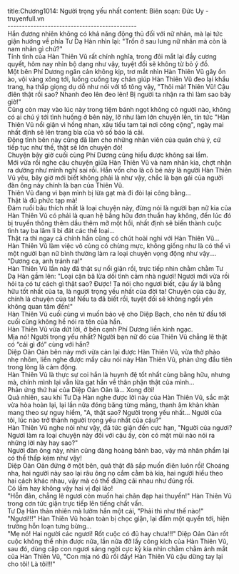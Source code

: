 title:Chương1014: Người trọng yếu nhất
content:
Biên soạn: Đức Uy - truyenfull.vn<br>---------------------------------------------<br>Hắn đương nhiên không có khả năng động thủ đối với nữ nhân, mà lại tức giận hướng về phía Tư Dạ Hàn nhìn lại: "Trốn ở sau lưng nữ nhân mà còn là nam nhân gì chứ?"<br>Tính tình của Hàn Thiên Vũ rất chính nghĩa, trong đôi mắt lại đầy cương quyết, hôm nay nhìn bộ dạng như vậy, tuyệt đối sẽ không từ bỏ ý đồ.<br>Một bên Phí Dương ngăn cản không kịp, trơ mắt nhìn Hàn Thiên Vũ gây ồn ào, vội vàng xông tới, luống cuống tay chân giúp Hàn Thiên Vũ đeo lại khẩu trang, hạ thấp giọng dụ dỗ như nói với tổ tông vậy, "Thôi mà! Thiên Vũ! Cậu điên thật rồi sao? Nhanh đeo lên đeo lên! Bị người ta nhận ra thì làm sao bây giờ!"<br>Cũng còn may vào lúc này trong tiệm bánh ngọt không có người nào, không có ai chú ý tới tình huống ở bên này, lỡ như làm lớn chuyện lên, tin tức "Hàn Thiên Vũ nổi giận vì hồng nhan, xâu tiểu tam tại nơi công cộng", ngày mai nhất định sẽ lên trang bìa của vô số báo lá cải.<br>Động tĩnh bên này cũng đã làm cho những nhân viên của quán chủ ý, cứ tiếp tục như thế, thật sẽ lớn chuyện đó!<br>Chuyện bây giờ cuối cùng Phí Dương cũng hiểu được không sai lắm.<br>Mới vừa rồi nghe câu chuyện giữa Hàn Thiên Vũ và nam nhân kia, chợt nhận ra dường như mình nghĩ sai rồi. Hắn vốn cho là cô bé này là người Hàn Thiên Vũ yêu, bây giờ mới biết không phải là như vậy, chắc là bạn gái của người đàn ông này chính là bạn của Thiên Vũ.<br>Thiên Vũ đang vì bạn mình bị lừa gạt mà đi đòi lại công bằng…<br>Thật là đủ phức tạp mà!<br>Đám ruồi bâu thích nhất là loại chuyện này, đừng nói là người bạn nữ kia của Hàn Thiên Vũ có phải là quan hệ bằng hữu đơn thuần hay không, đến lúc đó bị truyền thông thêm dầu thêm mỡ một hồi, nhất định sẽ biến thành cuộc tình tay ba lâm li bi đát các thể loại…<br>Thật ra thì ngay cả chính hắn cũng có chút hoài nghi với Hàn Thiên Vũ...<br>Hàn Thiên Vũ làm việc vô cùng có chừng mực, không giống như là có thể vì một người bạn nữ bình thường làm ra loại chuyện vọng động như vậy….<br>"Dương ca, anh tránh ra!"<br>Hàn Thiên Vũ lần này đã thật sự nổi giận rồi, trực tiếp nhìn chằm chằm Tư Dạ Hàn gầm lên: "Loại cặn bã lừa dối tình cảm nhà ngươi! Ngươi mới vừa rồi hỏi ta có tư cách gì thật sao? Được! Ta nói cho ngươi biết, cậu ấy là bằng hữu tốt nhất của ta, là người trọng yếu nhất của đời ta! Chuyện của cậu ấy, chính là chuyện của ta! Nếu ta đã biết rồi, tuyệt đối sẽ không ngồi yên không quan tâm đến!"<br>Hàn Thiên Vũ cuối cùng vì muốn bảo vệ cho Diệp Bạch, cho nên từ đầu tới cuối cũng không hề nói ra tên của hắn.<br>Hàn Thiên Vũ vừa dứt lời, ở bên cạnh Phí Dương liền kinh ngạc.<br>Mịa nó! Người trọng yếu nhất? Người bạn nữ đó của Thiên Vũ chẳng lẽ thật có “cái gì đó” cùng với hắn?<br>Diệp Oản Oản bên này mới vừa cản lại được Hàn Thiên Vũ, vừa thở phào nhẹ nhõm, liền nghe được mấy câu nói này Hàn Thiên Vũ, phản ứng đầu tiên trong lòng là cảm động.<br>Hàn Thiên Vũ là thực sự coi hắn là huynh đệ tốt nhất cùng bằng hữu, nhưng mà, chính mình lại vẫn lừa gạt hắn về thân phận thật của mình...<br>Phản ứng thứ hai của Diệp Oản Oản là... Xong đời!<br>Quả nhiên, sau khi Tư Dạ Hàn nghe được lời này của Hàn Thiên Vũ, sắc mặt vừa hòa hoàn lại, lại lần nữa đóng băng từng mảng, thanh âm khàn khàn mang theo sự nguy hiểm, "A, thật sao? Người trọng yếu nhất... Người của tôi, lúc nào trở thành người trọng yếu nhất của cậu?"<br>Hàn Thiên Vũ nghe nói như vậy, đã tức giận đến cực hạn, "Người của ngươi? Ngươi làm ra loại chuyện này đối với cậu ấy, còn có mặt mũi nào nói ra những lời này hay sao?"<br>Người đàn ông này, nhìn cũng đàng hoàng bảnh bao, vậy mà nhân phẩm lại có thể thấp kém như vậy!<br>Diệp Oản Oản đứng ở một bên, quả thật đã sắp muốn điên luôn rồi! Choáng nha, hai người này sao lại râu ông nọ cắm cằm bà kia, hai người hiểu theo hai cách khác nhau, vậy mà có thể đứng cãi nhau như đúng rồi.<br>Có lầm hay không vậy hai vị đại lão!<br>"Hỗn đản, chẳng lẽ ngươi còn muốn hai chân đạp hai thuyền!" Hàn Thiên Vũ trong cơn tức giận trực tiếp lên tiếng chất vấn.<br>Tư Dạ Hàn thản nhiên mà lườm hắn một cái, "Phải thì như thế nào!"<br>"Ngươi!!!" Hàn Thiên Vũ hoàn toàn bị chọc giận, lại đấm một quyền tới, hiện trường hỗn loạn tưng bừng...<br>"Mẹ nó! Hai người các ngươi! Rốt cuộc có đủ hay chưa!!!" Diệp Oản Oản rốt cuộc không thể nhịn được nữa, lần nữa đỡ lấy công kích của Hàn Thiên Vũ, sau đó, dùng cặp con ngươi sáng ngời cực kỳ kia nhìn chằm chằm ánh mắt của Hàn Thiên Vũ, "Con mịa nó đủ rồi đấy! Hàn Thiên Vũ cậu dừng tay lại cho tôi! Là tôi!!!"